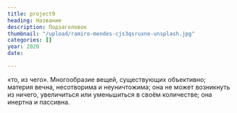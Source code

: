 ```yaml
---
title: project9
heading: Название
description: Подзаголовок
thumbnail: "/upload/ramiro-mendes-cjs3qsruxne-unsplash.jpg"
categories: []
year: 2020
date: 

---
```

«то, из чего». Многообразие вещей, существующих объективно; материя вечна, несотворима и неуничтожима; она не может возникнуть из ничего, увеличиться или уменьшиться в своём количестве; она инертна и пассивна.